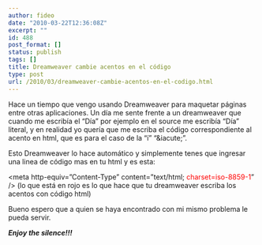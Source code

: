```yaml
---
author: fideo
date: "2010-03-22T12:36:08Z"
excerpt: ""
id: 488
post_format: []
status: publish
tags: []
title: Dreamweaver cambie acentos en el código
type: post
url: /2010/03/dreamweaver-cambie-acentos-en-el-codigo.html
---
```

Hace un tiempo que vengo usando Dreamweaver para maquetar páginas entre otras aplicaciones. Un día me sente frente a un dreamweaver que cuando me escribía el “Día” por ejemplo en el source me escribía “Día” literal, y en realidad yo quería que me escriba el código correspondiente al acento en html, que es para el caso de la “í” “&amp;iacute;”.

Esto Dreamweaver lo hace automático y simplemente tenes que ingresar una linea de código mas en tu html y es esta:

&lt;meta http-equiv=”Content-Type” content=”text/html; <span style="color: #ff0000;">charset=iso-8859-1</span>” /&gt; (lo que está en rojo es lo que hace que tu dreamweaver escriba los acentos con código html)

Bueno espero que a quien se haya encontrado con mi mismo problema le pueda servir.

***Enjoy the silence!!!***
